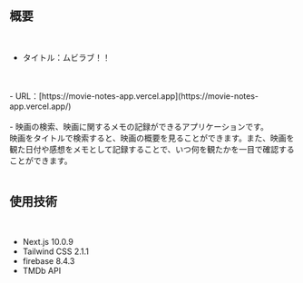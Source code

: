 ## 概要
<br />

- タイトル：ムビラブ！！
<br />
<br />
- URL：[https://movie-notes-app.vercel.app](https://movie-notes-app.vercel.app/)
<br />
<br />
- 映画の検索、映画に関するメモの記録ができるアプリケーションです。<br />
映画をタイトルで検索すると、映画の概要を見ることができます。また、映画を観た日付や感想をメモとして記録することで、いつ何を観たかを一目で確認することができます。
<br />
<br />


## 使用技術
<br />

- Next.js 10.0.9
- Tailwind CSS 2.1.1
- firebase 8.4.3
- TMDb API
<br />
<br />



